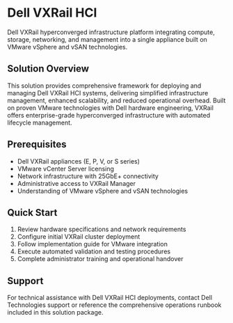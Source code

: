 # Dell VXRail HCI

Dell VXRail hyperconverged infrastructure platform integrating compute, storage, networking, and management into a single appliance built on VMware vSphere and vSAN technologies.

## Solution Overview

This solution provides comprehensive framework for deploying and managing Dell VXRail HCI systems, delivering simplified infrastructure management, enhanced scalability, and reduced operational overhead. Built on proven VMware technologies with Dell hardware engineering, VXRail offers enterprise-grade hyperconverged infrastructure with automated lifecycle management.

## Prerequisites

- Dell VXRail appliances (E, P, V, or S series)
- VMware vCenter Server licensing
- Network infrastructure with 25GbE+ connectivity
- Administrative access to VXRail Manager
- Understanding of VMware vSphere and vSAN technologies

## Quick Start

1. Review hardware specifications and network requirements
2. Configure initial VXRail cluster deployment
3. Follow implementation guide for VMware integration
4. Execute automated validation and testing procedures
5. Complete administrator training and operational handover

## Support

For technical assistance with Dell VXRail HCI deployments, contact Dell Technologies support or reference the comprehensive operations runbook included in this solution package.